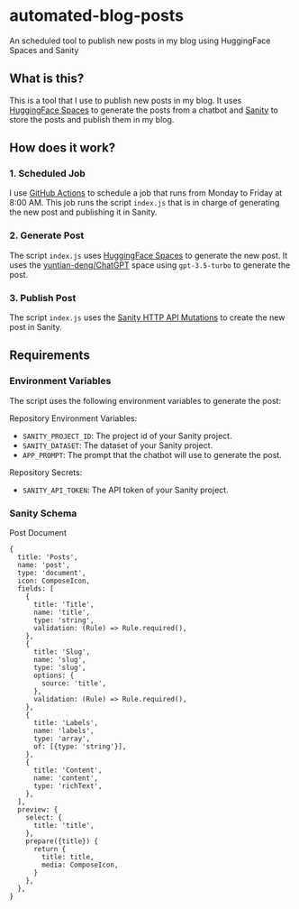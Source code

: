 # automated-blog-posts
An scheduled tool to publish new posts in my blog using HuggingFace Spaces and Sanity

## What is this?
This is a tool that I use to publish new posts in my blog. It uses [HuggingFace Spaces](https://huggingface.co/spaces) to generate the posts from a chatbot and [Sanity](https://www.sanity.io/) to store the posts and publish them in my blog.

## How does it work?

### 1. Scheduled Job
I use [GitHub Actions](https://github.com/features/actions) to schedule a job that runs from Monday to Friday at 8:00 AM. This job runs the script `index.js` that is in charge of generating the new post and publishing it in Sanity.

### 2. Generate Post
The script `index.js` uses [HuggingFace Spaces](https://huggingface.co/spaces) to generate the new post. It uses the [yuntian-deng/ChatGPT](https://huggingface.co/spaces/yuntian-deng/ChatGPT) space using `gpt-3.5-turbo` to generate the post.

### 3. Publish Post
The script `index.js` uses the [Sanity HTTP API Mutations](https://www.sanity.io/docs/http-mutations) to create the new post in Sanity. 

## Requirements

### Environment Variables
The script uses the following environment variables to generate the post:

Repository Environment Variables:
- `SANITY_PROJECT_ID`: The project id of your Sanity project.
- `SANITY_DATASET`: The dataset of your Sanity project.
- `APP_PROMPT`: The prompt that the chatbot will use to generate the post.

Repository Secrets:
- `SANITY_API_TOKEN`: The API token of your Sanity project.

### Sanity Schema
Post Document 

```
{
  title: 'Posts',
  name: 'post',
  type: 'document',
  icon: ComposeIcon,
  fields: [
    {
      title: 'Title',
      name: 'title',
      type: 'string',
      validation: (Rule) => Rule.required(),
    },
    {
      title: 'Slug',
      name: 'slug',
      type: 'slug',
      options: {
        source: 'title',
      },
      validation: (Rule) => Rule.required(),
    },
    {
      title: 'Labels',
      name: 'labels',
      type: 'array',
      of: [{type: 'string'}],
    },
    {
      title: 'Content',
      name: 'content',
      type: 'richText',
    },
  ],
  preview: {
    select: {
      title: 'title',
    },
    prepare({title}) {
      return {
        title: title,
        media: ComposeIcon,
      }
    },
  },
}
```


